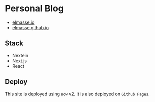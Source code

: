 # Personal Blog

- [elmasse.io](https://elmasse.io)
- [elmasse.github.io](https://elmasse.github.io)

## Stack

- Nextein
- Next.js
- React

## Deploy

This site is deployed using `now` v2. It is also deployed on `Github Pages`.
